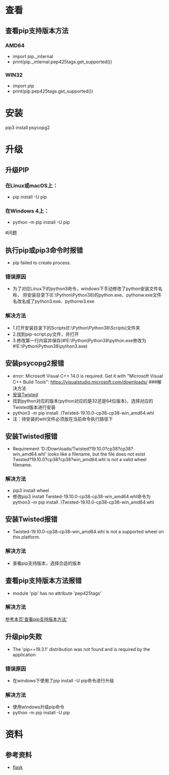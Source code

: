 # 查看
## <span id="view_version">查看pip支持版本方法</span>
### AMD64
* import pip._internal
* print(pip._internal.pep425tags.get_supported())
### WIN32
* import pip
* print(pip.pep425tags.get_supported())

# 安装
pip3 install psycopg2

# 升级
## 升级PIP
### 在Linux或macOS上：
* pip install -U pip
### 在Windows 4上：
* python -m pip install -U pip

#问题

## 执行pip或pip3命令时报错
* pip failed to create process.
### 错误原因
* 为了对应Linux下的python3命令，windows下手动修改了python安装文件名称，
将安装目录下(E:\Python\Python38)的python.exe、pythonw.exe文件名改名成了python3.exe、pythonw3.exe
### 解决方法
* 1.打开安装目录下的Scripts(E:\Python\Python38\Scripts)文件夹
* 2.找到pip-script.py文件，并打开
* 3.修改第一行内容并保存(#!E:\Python\Python38\python.exe修改为#!E:\Python\Python38\python3.exe)

## 安装psycopg2报错
* error: Microsoft Visual C++ 14.0 is required. 
Get it with "Microsoft Visual C++ Build Tools": 
https://visualstudio.microsoft.com/downloads/
###解决方法
* [安装Twisted](https://www.lfd.uci.edu/~gohlke/pythonlibs/#twisted)
* 找到python对应的版本(python对应的是32还是64位版本)，选择对应的Twisted版本进行安装
* python3 -m pip install .\Twisted-19.10.0-cp38-cp38-win_amd64.whl
* 注：待安装的whl文件必须放在当前命令执行路径下

## 安装Twisted报错
* Requirement 'D:/Downloads/Twisted?19.10.0?cp38?cp38?win_amd64.whl' looks like a filename, but the file does not exist
Twisted?19.10.0?cp38?cp38?win_amd64.whl is not a valid wheel filename.
### 解决方法
* pip3 install wheel
* 修改pip3 install Twisted-19.10.0-cp38-cp38-win_amd64.whl命令为python3 -m pip install .\Twisted-19.10.0-cp38-cp38-win_amd64.whl

## 安装Twisted报错
* Twisted-19.10.0-cp38-cp38-win_amd64.whl is not a supported wheel on this platform.
### 解决方法
* 查看pip支持版本，选择合适的版本

## 查看pip支持版本方法报错
* module 'pip' has no attribute 'pep425tags'
### 解决方法
[参考本页'查看pip支持版本方法'](#view_version, "查看pip支持版本方法")

## 升级pip失败
* The 'pip==19.3.1' distribution was not found and is required by the application
### 错误原因
* 在windows下使用了pip install -U pip命令进行升级
### 解决方法
* 使用windows升级pip命令
* python -m pip install -U pip

# 资料
## 参考资料
* [flask](http://docs.jinkan.org/docs/flask/index.html)